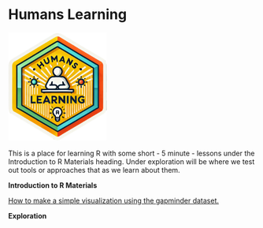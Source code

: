 # Humans Learning
<img src="https://github.com/EnCompass-Worldwide/Humans-Learning/blob/main/prep/humanslearning.png" width = "200"> 

This is a place for learning R with some short - 5 minute - lessons under the Introduction to R Materials heading. Under exploration will be where we test out tools or approaches that as we learn about them.  

**Introduction to R Materials**

[How to make a simple visualization using the gapminder dataset.](https://encompass-worldwide.github.io/Humans-Learning/lesson1_gapminder.html)


**Exploration**
